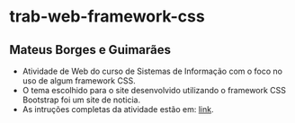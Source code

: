 # trab-web-framework-css
## Mateus Borges e Guimarães
- Atividade de Web do curso de Sistemas de Informação com o foco no uso de algum framework CSS.
- O tema escolhido para o site desenvolvido utilizando o framework CSS Bootstrap foi um site de noticia.
- As intruções completas da atividade estão em: [link](https://arthurporto.notion.site/06-Frameworks-CSS-205ad7935ba7460994a19d1ce28909ac).

